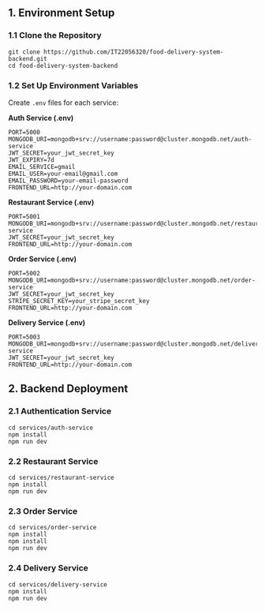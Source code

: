 ## 1. Environment Setup

### 1.1 Clone the Repository

```
git clone https://github.com/IT22056320/food-delivery-system-backend.git
cd food-delivery-system-backend
```

### 1.2 Set Up Environment Variables

Create `.env` files for each service:


**Auth Service (.env)**

```
PORT=5000
MONGODB_URI=mongodb+srv://username:password@cluster.mongodb.net/auth-service
JWT_SECRET=your_jwt_secret_key
JWT_EXPIRY=7d
EMAIL_SERVICE=gmail
EMAIL_USER=your-email@gmail.com
EMAIL_PASSWORD=your-email-password
FRONTEND_URL=http://your-domain.com
```

**Restaurant Service (.env)**

```
PORT=5001
MONGODB_URI=mongodb+srv://username:password@cluster.mongodb.net/restaurant-service
JWT_SECRET=your_jwt_secret_key
FRONTEND_URL=http://your-domain.com
```

**Order Service (.env)**

```
PORT=5002
MONGODB_URI=mongodb+srv://username:password@cluster.mongodb.net/order-service
JWT_SECRET=your_jwt_secret_key
STRIPE_SECRET_KEY=your_stripe_secret_key
FRONTEND_URL=http://your-domain.com
```

**Delivery Service (.env)**

```
PORT=5003
MONGODB_URI=mongodb+srv://username:password@cluster.mongodb.net/delivery-service
JWT_SECRET=your_jwt_secret_key
FRONTEND_URL=http://your-domain.com
```

## 2. Backend Deployment

### 2.1 Authentication Service

```
cd services/auth-service
npm install
npm run dev
```


### 2.2 Restaurant Service

```shellscript
cd services/restaurant-service
npm install
npm run dev
```

### 2.3 Order Service

```shellscript
cd services/order-service
npm install
npm install
npm run dev
```

### 2.4 Delivery Service

```shellscript
cd services/delivery-service
npm install
npm run dev
```
